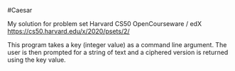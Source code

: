 #Caesar 


My solution for problem set Harvard CS50 OpenCourseware / edX
https://cs50.harvard.edu/x/2020/psets/2/



This program takes a key (integer value) as a command line argument.
The user is then prompted for a string of text and a ciphered version is returned using the key value.

